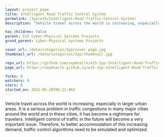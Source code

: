 ```yaml
---
layout: project_page
title: Intelligent Road Traffic Control System
permalink: /3yp/e15/Intelligent-Road-Traffic-Control-System/
description: "Vehicle travel across the world is increasing, especially in larger urban areas. It is a serious problem in traffic congestions in many major cities around the world and in these cities, it has become a nightmare for travelers. Intelligent control of traffic in the future will become a very important issue. Therefore, to better accommodation of this increasing demand, traffic control algorithms need to be simulated and optimized. "

has_children: false
parent: E15 Cyber-Physical Systems Projects
grand_parent: Cyber-Physical Systems Projects

cover_url: /data/categories/3yp/cover_page.jpg
thumbnail_url: /data/categories/3yp/thumbnail.jpg

repo_url: https://github.com/cepdnaclk/e15-3yp-Intelligent-Road-Traffic-Control-System
page_url: https://cepdnaclk.github.io/e15-3yp-Intelligent-Road-Traffic-Control-System

forks: 0
watchers: 0
stars: 0
started_on: 2021-05-20T06:21:46Z
---
```

Vehicle travel across the world is increasing, especially in larger urban areas. It is a serious problem in traffic congestions in many major cities around the world and in these cities, it has become a nightmare for travelers. Intelligent control of traffic in the future will become a very important issue. Therefore, to better accommodation of this increasing demand, traffic control algorithms need to be simulated and optimized. 


